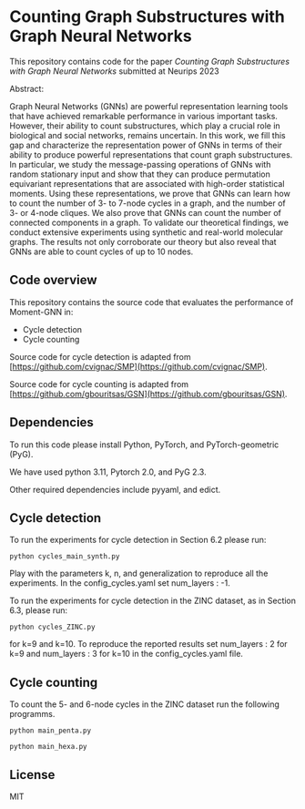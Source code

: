 # Counting Graph Substructures with Graph Neural Networks

This repository contains code for the paper *Counting Graph Substructures with Graph Neural Networks* submitted at Neurips 2023 

Abstract:

Graph Neural Networks (GNNs) are powerful representation learning tools that have achieved remarkable performance in various important tasks. However, their ability to count substructures, which play a crucial role in biological and social networks, remains uncertain. In this work, we fill this gap and characterize the representation power of GNNs in terms of their ability to produce powerful representations that count graph substructures. In particular, we study the message-passing operations of GNNs with random stationary input and show that they can produce permutation equivariant representations that are associated with high-order statistical moments. Using these representations, we prove that GNNs can learn how to count the number of 3- to 7-node cycles in a graph, and the number of 3- or 4-node cliques. We also prove that GNNs can count the number of connected components in a graph. To validate our theoretical findings, we conduct extensive experiments using synthetic and real-world molecular graphs. The results not only corroborate our theory but also reveal that GNNs are able to count cycles of up to 10 nodes.

## Code overview

This repository contains the source code that evaluates the performance of Moment-GNN in:

  - Cycle detection
  - Cycle counting

Source code for cycle detection is adapted from [https://github.com/cvignac/SMP](https://github.com/cvignac/SMP).

Source code for cycle counting is adapted from [https://github.com/gbouritsas/GSN](https://github.com/gbouritsas/GSN).


## Dependencies

To run this code please install Python, PyTorch, and PyTorch-geometric (PyG).

We have used python 3.11, Pytorch 2.0, and PyG 2.3. 

Other required dependencies include pyyaml, and edict.


## Cycle detection
To run the experiments for cycle detection in Section 6.2 please run:
```
python cycles_main_synth.py
```
Play with the parameters k, n, and generalization to reproduce all the experiments. In the config_cycles.yaml set num_layers : -1.

To run the experiments for cycle detection in the ZINC dataset, as in Section 6.3, please run:
```
python cycles_ZINC.py
```
for k=9 and k=10. To reproduce the reported results set num_layers : 2 for k=9 and num_layers : 3 for k=10 in the config_cycles.yaml file.

## Cycle counting
To count the 5- and 6-node cycles in the ZINC dataset run the following programms.
```
python main_penta.py
```
```
python main_hexa.py
```
## License
MIT
